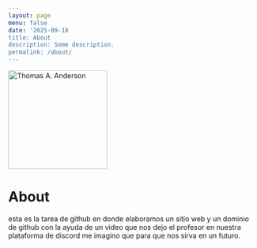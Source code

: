 ```yaml
---
layout: page
menu: false
date: '2025-09-18
title: About
description: Some description.
permalink: /about/
---
```


<img class="img-rounded" src="/assets/img/uploads/profile.png" alt="Thomas A. Anderson" width="200">

# About

esta es la tarea de github en donde elaboramos un sitio web y un dominio de github
con la ayuda de un video que nos dejo el profesor en nuestra plataforma de discord me imagino que para que nos sirva
en un futuro.
